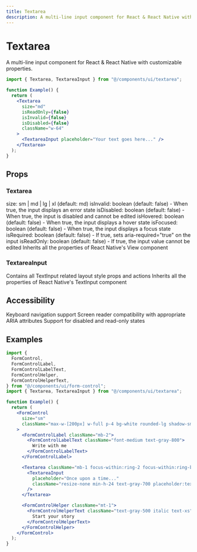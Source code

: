 ```yaml
---
title: Textarea
description: A multi-line input component for React & React Native with customizable properties.
---
```


# Textarea

A multi-line input component for React & React Native with customizable properties.

```jsx
import { Textarea, TextareaInput } from "@/components/ui/textarea";

function Example() {
  return (
    <Textarea
      size="md"
      isReadOnly={false}
      isInvalid={false}
      isDisabled={false}
      className="w-64"
    >
      <TextareaInput placeholder="Your text goes here..." />
    </Textarea>
  );
}
```

## Props

### Textarea

size: sm | md | lg | xl (default: md)
isInvalid: boolean (default: false) - When true, the input displays an error state
isDisabled: boolean (default: false) - When true, the input is disabled and cannot be edited
isHovered: boolean (default: false) - When true, the input displays a hover state
isFocused: boolean (default: false) - When true, the input displays a focus state
isRequired: boolean (default: false) - If true, sets aria-required="true" on the input
isReadOnly: boolean (default: false) - If true, the input value cannot be edited
Inherits all the properties of React Native's View component

### TextareaInput

Contains all TextInput related layout style props and actions
Inherits all the properties of React Native's TextInput component

## Accessibility

Keyboard navigation support
Screen reader compatibility with appropriate ARIA attributes
Support for disabled and read-only states

## Examples

```jsx
import {
  FormControl,
  FormControlLabel,
  FormControlLabelText,
  FormControlHelper,
  FormControlHelperText,
} from "@/components/ui/form-control";
import { Textarea, TextareaInput } from "@/components/ui/textarea";

function Example() {
  return (
    <FormControl
      size="sm"
      className="max-w-[200px] w-full p-4 bg-white rounded-lg shadow-sm border border-gray-200"
    >
      <FormControlLabel className="mb-2">
        <FormControlLabelText className="font-medium text-gray-800">
          Write with me
        </FormControlLabelText>
      </FormControlLabel>

      <Textarea className="mb-1 focus-within:ring-2 focus-within:ring-blue-400 transition-all">
        <TextareaInput
          placeholder="Once upon a time..."
          className="resize-none min-h-24 text-gray-700 placeholder:text-gray-400"
        />
      </Textarea>

      <FormControlHelper className="mt-1">
        <FormControlHelperText className="text-gray-500 italic text-xs">
          Start your story
        </FormControlHelperText>
      </FormControlHelper>
    </FormControl>
  );
}
```
